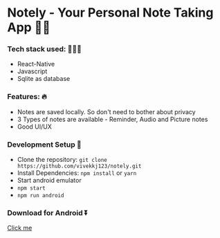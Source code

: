 # Notely - Your Personal Note Taking App ✍🏻

### Tech stack used: 🧑🏻‍💻
- React-Native
- Javascript
- Sqlite as database

### Features: 🔥
- Notes are saved locally. So don't need to bother about privacy
- 3 Types of notes are available - Reminder, Audio and Picture notes
- Good UI/UX

### Development Setup 👾
- Clone the repository:
	`git clone https://github.com/vivekkj123/notely.git`
- Install Dependencies:
	`npm install` or `yarn`
- Start android emulator
- `npm start`
- `npm run android`

### Download for Android ⏬

[Click me](https://github.com/vivekkj123/notely/releases)
